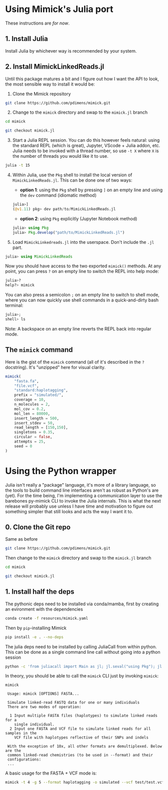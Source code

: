 # Using Mimick's Julia port
These instructions are _for now_.

## 1. Install Julia
Install Julia by whichever way is recommended by your system.

## 2. Install MimickLinkedReads.jl
Until this package matures a bit and I figure out how I want the API to look, the
most sensible way to install it would be:

1. Clone the Mimick repository
```bash
git clone https://github.com/pdimens/mimick.git
```
2. Change to the `mimick` directory and swap to the `mimick.jl` branch
```bash
cd mimick

git checkout mimick.jl
```

3. Start a Julia REPL session. You can do this however feels natural: using the 
standard REPL (which is great), Jupyter, VScode + Julia addon, etc. Julia needs
to be invoked with a thread number, so use `-t X` where `X` is the number of 
threads you would like it to use.

```bash
julia -t 15
```

4. Within Julia, use the `Pkg` shell to install the local version of `MimickLinkedReads.jl`. This can be done one of two ways:

    - **option 1**: using the `Pkg` shell by pressing `]` on an empty line and using the `dev` command (idiomatic method)
    ```julia
    julia>]
    (@v1.11) pkg> dev path/to/MimickLinkedReads.jl
    ```
    - **option 2**: using `Pkg` explicitly (Jupyter Notebook method)
    ```julia
    julia> using Pkg
    julia> Pkg.develop("path/to/MimickLinkedReads.jl")
    ```

5. Load `MimickLinkedreads.jl` into the userspace. Don't include the `.jl` part.
```julia
julia> using MimickLinkedReads
```

Now you should have access to the two exported `mimick()` methods. At any point, you can press `?` on an empty line to switch the REPL into help mode:
```julia
julia>?
help?> mimick
```

You can also press a semicolon `;` on an empty line to switch to shell mode, where you can now quickly use shell commands in a quick-and-dirty bash terminal:
```julia
julia>;
shell> ls
```

Note: A backspace on an empty line reverts the REPL back into regular mode.

## The `mimick` command
Here is the gist of the `mimick` command (all of it's described in the `?` docstring). It's "unzipped" here for visual clarity.
```julia
mimick(
    "fasta.fa",
    "file.vcf",
    "standard:haplotagging",
    prefix = "simulated/",
    coverage = 10,
    n_molecules = 2,
    mol_cov = 0.2,
    mol_len = 80000,
    insert_length = 500,
    insert_stdev = 50,
    read_length = [150,150],
    singletons = 0.35,
    circular = false,
    attempts = 25,
    seed = 0
)
```


# Using the Python wrapper
Julia isn't really a "package" language, it's more of a library language, so the tools to build command line interfaces
aren't as robust as Python's are (yet). For the time being, I'm implementing a communication layer to use the barebones
py-mimick CLI to invoke the Julia internals. This is what the next release will probably use unless I have time and motivation
to figure out something simpler that still looks and acts the way I want it to.

## 0. Clone the Git repo
Same as before
```bash
git clone https://github.com/pdimens/mimick.git
```

Then change to the `mimick` directory and swap to the `mimick.jl` branch

```bash
cd mimick

git checkout mimick.jl
```

## 1. Install half the deps
The pythonic deps need to be installed via conda/mamba, first by creating an evironment with the dependencies
```bash
conda create -f resources/mimick.yaml
```

Then by `pip`-installing Mimick
```bash
pip install -e . --no-deps
```

The julia deps need to be installed by calling JuliaCall from within python. This can be done as a
single command line call without going into a python session
```bash
python -c 'from juliacall import Main as jl; jl.seval("using Pkg"); jl.Pkg.develop(path="./MimickLinkedReads.jl"); jl.seval("using MimickLinkedReads")' 
```

In theory, you should be able to call the `mimick` CLI just by invoking `mimick`:

```
mimick
                                                                                 
 Usage: mimick [OPTIONS] FASTA...                                                
                                                                                 
 Simulate linked-read FASTQ data for one or many individuals                     
 There are two modes of operation:                                               
                                                                                 
  1 Input multiple FASTA files (haplotypes) to simulate linked reads for a       
    single individual.                                                           
  2 Input one FASTA and VCF file to simulate linked reads for all samples in the 
    VCF file with haplotypes reflective of their SNPs and indels                 
                                                                                 
 With the exception of 10x, all other formats are demultiplexed. Below are the   
 common linked-read chemistries (to be used in --format) and their               
 configurations:
 ...                                             
 ```

A basic usage for the FASTA + VCF mode is:
```bash
mimick -t 4 -g 5 --format haplotagging -o simulated --vcf test/test.vcf test/fasta.fa
```